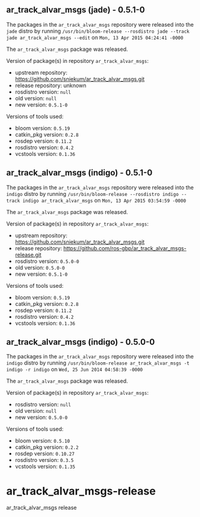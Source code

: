 ## ar_track_alvar_msgs (jade) - 0.5.1-0

The packages in the `ar_track_alvar_msgs` repository were released into the `jade` distro by running `/usr/bin/bloom-release --rosdistro jade --track jade ar_track_alvar_msgs --edit` on `Mon, 13 Apr 2015 04:24:41 -0000`

The `ar_track_alvar_msgs` package was released.

Version of package(s) in repository `ar_track_alvar_msgs`:
- upstream repository: https://github.com/sniekum/ar_track_alvar_msgs.git
- release repository: unknown
- rosdistro version: `null`
- old version: `null`
- new version: `0.5.1-0`

Versions of tools used:
- bloom version: `0.5.19`
- catkin_pkg version: `0.2.8`
- rosdep version: `0.11.2`
- rosdistro version: `0.4.2`
- vcstools version: `0.1.36`


## ar_track_alvar_msgs (indigo) - 0.5.1-0

The packages in the `ar_track_alvar_msgs` repository were released into the `indigo` distro by running `/usr/bin/bloom-release --rosdistro indigo --track indigo ar_track_alvar_msgs` on `Mon, 13 Apr 2015 03:54:59 -0000`

The `ar_track_alvar_msgs` package was released.

Version of package(s) in repository `ar_track_alvar_msgs`:
- upstream repository: https://github.com/sniekum/ar_track_alvar_msgs.git
- release repository: https://github.com/ros-gbp/ar_track_alvar_msgs-release.git
- rosdistro version: `0.5.0-0`
- old version: `0.5.0-0`
- new version: `0.5.1-0`

Versions of tools used:
- bloom version: `0.5.19`
- catkin_pkg version: `0.2.8`
- rosdep version: `0.11.2`
- rosdistro version: `0.4.2`
- vcstools version: `0.1.36`


## ar_track_alvar_msgs (indigo) - 0.5.0-0

The packages in the `ar_track_alvar_msgs` repository were released into the `indigo` distro by running `/usr/bin/bloom-release ar_track_alvar_msgs -t indigo -r indigo` on `Wed, 25 Jun 2014 04:58:39 -0000`

The `ar_track_alvar_msgs` package was released.

Version of package(s) in repository `ar_track_alvar_msgs`:
- rosdistro version: `null`
- old version: `null`
- new version: `0.5.0-0`

Versions of tools used:
- bloom version: `0.5.10`
- catkin_pkg version: `0.2.2`
- rosdep version: `0.10.27`
- rosdistro version: `0.3.5`
- vcstools version: `0.1.35`


ar_track_alvar_msgs-release
===========================

ar_track_alvar_msgs release
